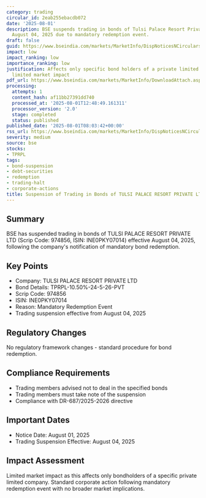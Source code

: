```yaml
---
category: trading
circular_id: 2eab255ebacdb072
date: '2025-08-01'
description: BSE suspends trading in bonds of Tulsi Palace Resort Private Ltd effective
  August 04, 2025 due to mandatory redemption event.
draft: false
guid: https://www.bseindia.com/markets/MarketInfo/DispNoticesNCirculars.aspx?Noticeid={B48D0FB9-CA9E-4F9F-B3D2-AF37E3D6E73B}&noticeno=20250801-16&dt=08/01/2025&icount=16&totcount=39&flag=0
impact: low
impact_ranking: low
importance_ranking: low
justification: Affects only specific bond holders of a private limited company with
  limited market impact
pdf_url: https://www.bseindia.com/markets/MarketInfo/DownloadAttach.aspx?id=20250801-16&attachedId=
processing:
  attempts: 1
  content_hash: af11bb27391dd740
  processed_at: '2025-08-01T12:48:49.161311'
  processor_version: '2.0'
  stage: completed
  status: published
published_date: '2025-08-01T08:03:42+00:00'
rss_url: https://www.bseindia.com/markets/MarketInfo/DispNoticesNCirculars.aspx?Noticeid={B48D0FB9-CA9E-4F9F-B3D2-AF37E3D6E73B}&noticeno=20250801-16&dt=08/01/2025&icount=16&totcount=39&flag=0
severity: medium
source: bse
stocks:
- TPRPL
tags:
- bond-suspension
- debt-securities
- redemption
- trading-halt
- corporate-actions
title: Suspension of Trading in Bonds of TULSI PALACE RESORT PRIVATE LTD
---
```


## Summary

BSE has suspended trading in bonds of TULSI PALACE RESORT PRIVATE LTD (Scrip Code: 974856, ISIN: INE0PKY07014) effective August 04, 2025, following the company's notification of mandatory bond redemption.

## Key Points

- Company: TULSI PALACE RESORT PRIVATE LTD
- Bond Details: TPRPL-10.50%-24-5-26-PVT
- Scrip Code: 974856
- ISIN: INE0PKY07014
- Reason: Mandatory Redemption Event
- Trading suspension effective from August 04, 2025

## Regulatory Changes

No regulatory framework changes - standard procedure for bond redemption.

## Compliance Requirements

- Trading members advised not to deal in the specified bonds
- Trading members must take note of the suspension
- Compliance with DR-687/2025-2026 directive

## Important Dates

- Notice Date: August 01, 2025
- Trading Suspension Effective: August 04, 2025

## Impact Assessment

Limited market impact as this affects only bondholders of a specific private limited company. Standard corporate action following mandatory redemption event with no broader market implications.